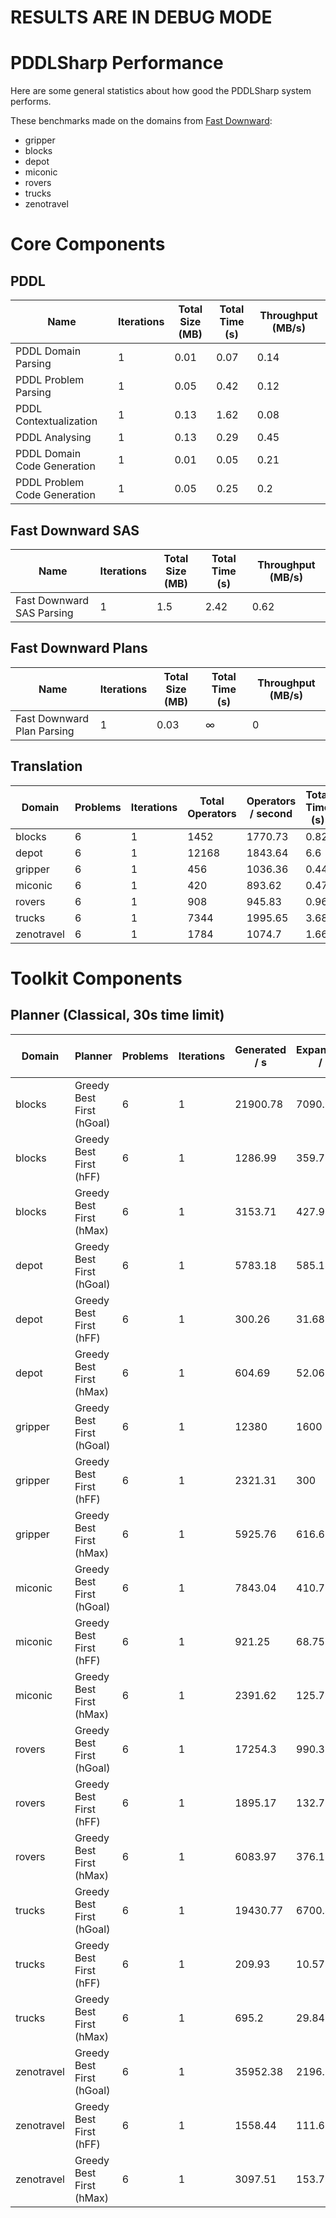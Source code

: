 # RESULTS ARE IN DEBUG MODE
# PDDLSharp Performance
Here are some general statistics about how good the PDDLSharp system performs.


These benchmarks made on the domains from [Fast Downward](https://github.com/aibasel/downward-benchmarks/):
* gripper
* blocks
* depot
* miconic
* rovers
* trucks
* zenotravel

# Core Components
## PDDL
| Name | Iterations | Total Size (MB) | Total Time (s) | Throughput (MB/s) |
| - | - | - | - | - |
| PDDL Domain Parsing | 1 | 0.01 | 0.07 | 0.14 |
| PDDL Problem Parsing | 1 | 0.05 | 0.42 | 0.12 |
| PDDL Contextualization | 1 | 0.13 | 1.62 | 0.08 |
| PDDL Analysing | 1 | 0.13 | 0.29 | 0.45 |
| PDDL Domain Code Generation | 1 | 0.01 | 0.05 | 0.21 |
| PDDL Problem Code Generation | 1 | 0.05 | 0.25 | 0.2 |


## Fast Downward SAS
| Name | Iterations | Total Size (MB) | Total Time (s) | Throughput (MB/s) |
| - | - | - | - | - |
| Fast Downward SAS Parsing | 1 | 1.5 | 2.42 | 0.62 |


## Fast Downward Plans
| Name | Iterations | Total Size (MB) | Total Time (s) | Throughput (MB/s) |
| - | - | - | - | - |
| Fast Downward Plan Parsing | 1 | 0.03 | ∞ | 0 |


## Translation
| Domain | Problems | Iterations | Total Operators | Operators / second | Total Time (s) |
| - | - | - | - | - | - |
| blocks | 6 | 1 | 1452 | 1770.73 | 0.82 |
| depot | 6 | 1 | 12168 | 1843.64 | 6.6 |
| gripper | 6 | 1 | 456 | 1036.36 | 0.44 |
| miconic | 6 | 1 | 420 | 893.62 | 0.47 |
| rovers | 6 | 1 | 908 | 945.83 | 0.96 |
| trucks | 6 | 1 | 7344 | 1995.65 | 3.68 |
| zenotravel | 6 | 1 | 1784 | 1074.7 | 1.66 |


# Toolkit Components
## Planner (Classical, 30s time limit)
| Domain | Planner | Problems | Iterations | Generated / s | Expansions / s | Evaluations / s | Solved (%) | Total Time (s) |
| - | - | - | - | - | - | - | - | - |
| blocks | Greedy Best First (hGoal) | 6 | 1 | 21900.78 | 7090.7 | 12408.53 | 100 | 1.29 |
| blocks | Greedy Best First (hFF) | 6 | 1 | 1286.99 | 359.78 | 813.21 | 100 | 10.22 |
| blocks | Greedy Best First (hMax) | 6 | 1 | 3153.71 | 427.92 | 2380.55 | 83.33 | 60.31 |
| depot | Greedy Best First (hGoal) | 6 | 1 | 5783.18 | 585.14 | 1910.48 | 83.33 | 65.28 |
| depot | Greedy Best First (hFF) | 6 | 1 | 300.26 | 31.68 | 94.74 | 66.67 | 79.25 |
| depot | Greedy Best First (hMax) | 6 | 1 | 604.69 | 52.06 | 323.98 | 33.33 | 120.76 |
| gripper | Greedy Best First (hGoal) | 6 | 1 | 12380 | 1600 | 8513.33 | 100 | 0.15 |
| gripper | Greedy Best First (hFF) | 6 | 1 | 2321.31 | 300 | 1598.36 | 100 | 0.61 |
| gripper | Greedy Best First (hMax) | 6 | 1 | 5925.76 | 616.67 | 3030.3 | 100 | 1.32 |
| miconic | Greedy Best First (hGoal) | 6 | 1 | 7843.04 | 410.76 | 2337.97 | 100 | 1.58 |
| miconic | Greedy Best First (hFF) | 6 | 1 | 921.25 | 68.75 | 527.5 | 100 | 0.8 |
| miconic | Greedy Best First (hMax) | 6 | 1 | 2391.62 | 125.72 | 767.34 | 100 | 3.46 |
| rovers | Greedy Best First (hGoal) | 6 | 1 | 17254.3 | 990.32 | 4958.6 | 100 | 1.86 |
| rovers | Greedy Best First (hFF) | 6 | 1 | 1895.17 | 132.71 | 940.52 | 100 | 2.69 |
| rovers | Greedy Best First (hMax) | 6 | 1 | 6083.97 | 376.17 | 2000.26 | 83.33 | 37.94 |
| trucks | Greedy Best First (hGoal) | 6 | 1 | 19430.77 | 6700.4 | 7193.27 | 16.67 | 163.33 |
| trucks | Greedy Best First (hFF) | 6 | 1 | 209.93 | 10.57 | 179.02 | 83.33 | 56.38 |
| trucks | Greedy Best First (hMax) | 6 | 1 | 695.2 | 29.84 | 589.5 | 33.33 | 132.93 |
| zenotravel | Greedy Best First (hGoal) | 6 | 1 | 35952.38 | 2196.83 | 15987.3 | 100 | 0.63 |
| zenotravel | Greedy Best First (hFF) | 6 | 1 | 1558.44 | 111.69 | 1192.21 | 100 | 0.77 |
| zenotravel | Greedy Best First (hMax) | 6 | 1 | 3097.51 | 153.73 | 1737.1 | 100 | 8.84 |


